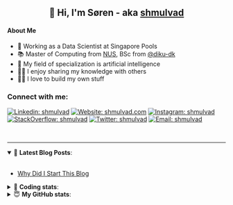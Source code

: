 <h2 align="center">
	👋 Hi, I'm Søren - aka <a href="https://shmulvad.com">shmulvad</a>
</h2>

#### About Me
- 🤖 Working as a Data Scientist at Singapore Pools
- 📚 Master of Computing from [NUS], BSc from [@diku-dk]
- 🧠 My field of specialization is artificial intelligence
- 👨‍🏫 I enjoy sharing my knowledge with others
- 👨‍💻 I love to build my own stuff

### Connect with me:

[![Linkedin: shmulvad](https://img.shields.io/badge/shmulvad-blue?style=flat&logo=Linkedin&logoColor=white)][linkedin]
[![Website: shmulvad.com](https://img.shields.io/badge/shmulvad.com-47CCCC?&style=flat&logo=Google-Chrome&logoColor=white)][website]
[![Instagram: shmulvad](https://img.shields.io/badge/-@shmulvad-purple?style=flat&logo=Instagram&logoColor=white)][instagram]
[![StackOverflow: shmulvad](https://img.shields.io/badge/shmulvad-FE7A16?style=flat&logo=stack-overflow&logoColor=white)][stackOverflow]
[![Twitter: shmulvad](https://img.shields.io/badge/@shmulvad-1ca0f1?style=flat&logo=twitter&logoColor=white)][twitter]
[![Email: shmulvad](https://img.shields.io/badge/shmulvad-D14836?style=flat&logo=gmail&logoColor=white)][mail]

<br />

---

<details open>
 <summary>📕 <b>Latest Blog Posts</b>: </summary>

<br>

<!-- BLOG-POST-LIST:START -->
- [Why Did I Start This Blog](https://shmulvad.com/blog/why-did-start-this-blog)
<!-- BLOG-POST-LIST:END -->

</details>

<!-- --- -->

<details>
 <summary>🤖 <b>Coding stats</b>: </summary>

<br>

NOTE: Doesn't track coding at work or work done in environments such as Jupyter Notebooks.

<!--START_SECTION:waka-->
![Code Time](http://img.shields.io/badge/Code%20Time-1%2C592%20hrs%208%20mins-blue)

**I'm a Night 🦉** 

```text
🌞 Morning    73 commits     ██░░░░░░░░░░░░░░░░░░░░░░░   8.67% 
🌆 Daytime    270 commits    ████████░░░░░░░░░░░░░░░░░   32.07% 
🌃 Evening    310 commits    █████████░░░░░░░░░░░░░░░░   36.82% 
🌙 Night      189 commits    █████░░░░░░░░░░░░░░░░░░░░   22.45%

```


📊 **This Week I Spent My Time On** 

```text
💬 Programming Languages: 
Other                    1 hr 34 mins        ████████████████████░░░░░   81.03% 
HTML                     16 mins             ███░░░░░░░░░░░░░░░░░░░░░░   13.92% 
Python                   5 mins              █░░░░░░░░░░░░░░░░░░░░░░░░   5.05%

🔥 Editors: 
Zsh                      1 hr 34 mins        ████████████████████░░░░░   81.03% 
Sublime Text             22 mins             ████░░░░░░░░░░░░░░░░░░░░░   18.97%

🐱‍💻 Projects: 
snastack                 48 mins             ██████████░░░░░░░░░░░░░░░   41.87% 
overvaagning-admin       22 mins             █████░░░░░░░░░░░░░░░░░░░░   19.54% 
Unknown Project          16 mins             ███░░░░░░░░░░░░░░░░░░░░░░   13.92% 
Terminal                 12 mins             ██░░░░░░░░░░░░░░░░░░░░░░░   10.77% 
hit-locator              8 mins              █░░░░░░░░░░░░░░░░░░░░░░░░   7.29%

```


 Last Updated on 01/11/2022 18:54:51 UTC
<!--END_SECTION:waka-->

</details>

<!-- --- -->

<details>
 <summary>😇 <b>My GitHub stats</b>: </summary>

<br>

<img align="left" alt="shmulvad's Github Stats" src="https://github-readme-stats.vercel.app/api?username=shmulvad&show_icons=true&hide_border=true" />

</details>



[website]: https://shmulvad.com
[twitter]: https://twitter.com/shmulvad
[linkedin]: https://linkedin.com/in/shmulvad
[instagram]: https://instagram.com/shmulvad
[stackOverflow]: https://stackoverflow.com/users/9248793/shmulvad
[mail]: mailto:shmulvad@gmail.com
[@diku-dk]: https://github.com/diku-dk
[github]: https://github.com/shmulvad
[NUS]: https://www.nus.edu.sg